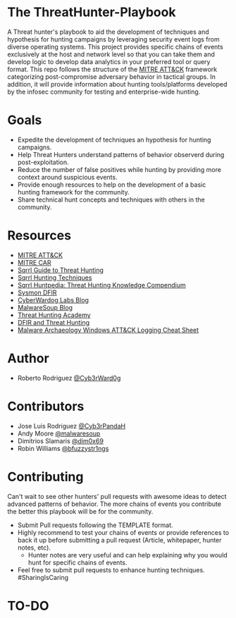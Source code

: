 # The ThreatHunter-Playbook

A Threat hunter's playbook to aid the development of techniques and hypothesis for hunting campaigns by leveraging security event logs from diverse operating systems. This project provides specific chains of events exclusively at the host and network level so that you can take them and develop logic to develop data analytics in your preferred tool or query format. This repo follows the structure of the [MITRE ATT&CK](https://attack.mitre.org/wiki/Main_Page) framework categorizing post-compromise adversary behavior in tactical groups. In addition, it will provide information about hunting tools/platforms developed by the infosec community for testing and enterprise-wide hunting.

# Goals

* Expedite the development of techniques an hypothesis for hunting campaigns.
* Help Threat Hunters understand patterns of behavior observerd during post-exploitation.
* Reduce the number of false positives while hunting by providing more context around suspicious events.
* Provide enough resources to help on the development of a basic hunting framework for the community.
* Share technical hunt concepts and techniques with others in the community.


# Resources

* [MITRE ATT&CK](https://attack.mitre.org/wiki/Main_Page)
* [MITRE CAR](https://car.mitre.org/wiki/Main_Page)
* [Sqrrl Guide to Threat Hunting](https://web.archive.org/web/20180805101931/https://sqrrl.com/media/Your-Practical-Guide-to-Threat-Hunting.pdf)
* [Sqrrl Hunting Techniques](https://web.archive.org/web/20170911103039/https://sqrrl.com/media/Common-Techniques-for-Hunting.pdf)
* [Sqrrl Huntpedia: Threat Hunting Knowledge Compendium](https://web.archive.org/web/20180805101835/https://sqrrl.com/media/huntpedia-web-2.pdf)
* [Sysmon DFIR](https://github.com/MHaggis/sysmon-dfir)
* [CyberWardog Labs Blog](https://cyberwardog.blogspot.com/)
* [MalwareSoup Blog](https://malwaresoup.com/)
* [Threat Hunting Academy](https://threathunting.org/)
* [DFIR and Threat Hunting](http://findingbad.blogspot.com/)
* [Malware Archaeology Windows ATT&CK Logging Cheat Sheet](https://www.malwarearchaeology.com/s/Windows-ATTCK_Logging-Cheat-Sheet_ver_Sept_2018.pdf)

# Author

* Roberto Rodriguez [@Cyb3rWard0g](https://twitter.com/Cyb3rWard0g)

# Contributors

* Jose Luis Rodriguez [@Cyb3rPandaH](https://twitter.com/Cyb3rPandaH)
* Andy Moore [@malwaresoup](https://twitter.com/malwaresoup)
* Dimitrios Slamaris [@dim0x69](https://twitter.com/dim0x69)
* Robin Williams [@bfuzzystr1ngs](https://twitter.com/bfuzzystr1ngs)


# Contributing

Can't wait to see other hunters' pull requests with awesome ideas to detect advanced patterns of behavior. The more chains of events you contribute the better this playbook will be for the community.
* Submit Pull requests following the TEMPLATE format.
* Highly recommend to test your chains of events or provide references to back it up before submitting a pull request (Article, whitepaper, hunter notes, etc).
  * Hunter notes are very useful and can help explaining why you would hunt for specific chains of events.
* Feel free to submit pull requests to enhance hunting techniques. #SharingIsCaring

# TO-DO

